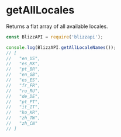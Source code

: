 # getAllLocales

Returns a flat array of all available locales.

```js
const BlizzAPI = require('blizzapi');

console.log(BlizzAPI.getAllLocaleNames());
// [
//   "en_US",
//   "es_MX",
//   "pt_BR",
//   "en_GB",
//   "es_ES",
//   "fr_FR",
//   "ru_RU",
//   "de_DE",
//   "pt_PT",
//   "it_IT",
//   "ko_KR",
//   "zh_TW",
//   "zh_CN"
// ]

```